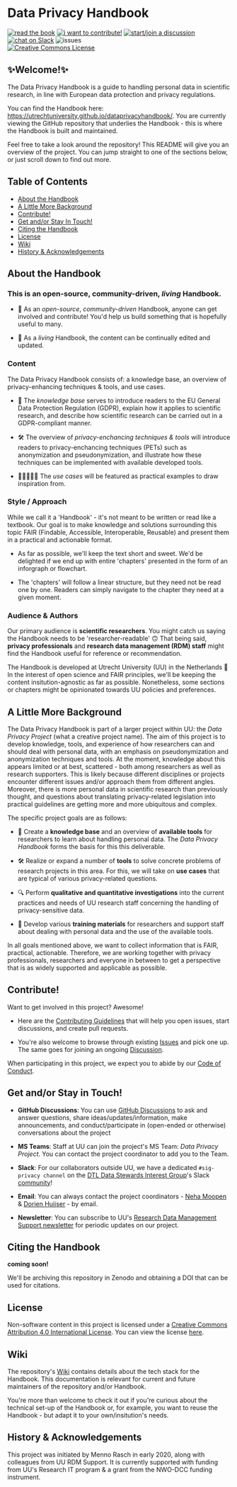 # Data Privacy Handbook

[![read the book](https://img.shields.io/badge/read-the%20book-yellow)](https://utrechtuniversity.github.io/dataprivacyhandbook/)
[![i want to contribute!](https://img.shields.io/badge/i%20want%20to-contribute!-brightgreen)](https://github.com/UtrechtUniversity/dataprivacyhandbook/blob/main/CONTRIBUTING.md)
[![start/join a discussion](https://img.shields.io/badge/start%2Fjoin%20a-GitHub%20Discussion-blue)](https://github.com/UtrechtUniversity/dataprivacyhandbook/discussions)
[![chat on Slack](https://img.shields.io/badge/chat%20on-Slack-blueviolet)](https://join.slack.com/t/dtl-dsig/shared_invite/zt-krwq991u-6PczI7~fxokJuLOpnI3u0A)
![issues](https://img.shields.io/github/issues/utrechtuniversity/dataprivacyhandbook?color=red)  
<a rel="license" href="http://creativecommons.org/licenses/by/4.0/"><img alt="Creative Commons License" style="border-width:0" src="https://i.creativecommons.org/l/by/4.0/80x15.png" /></a>

## ✨Welcome!✨

The Data Privacy Handbook is a guide to handling personal data in scientific research, in line with European data protection and privacy regulations.  

You can find the Handbook here: https://utrechtuniversity.github.io/dataprivacyhandbook/. You are currently viewing the GitHub repository that underlies the Handbook - this is where the Handbook is built and maintained. 

Feel free to take a look around the repository! This README will give you an overview of the project. You can jump straight to one of the sections below, or just scroll down to find out more.

## Table of Contents

- [About the Handbook](https://github.com/UtrechtUniversity/dataprivacyhandbook/blob/main/README.md#about-the-handbook)
- [A Little More Background](https://github.com/UtrechtUniversity/dataprivacyhandbook/blob/main/README.md#a-little-more-background)
- [Contribute!](https://github.com/UtrechtUniversity/dataprivacyhandbook/blob/main/README.md#contribute!)
- [Get and/or Stay In Touch!](https://github.com/UtrechtUniversity/dataprivacyhandbook/blob/main/README.md)
- [Citing the Handbook](https://github.com/UtrechtUniversity/dataprivacyhandbook/blob/main/README.md#citing-the-handbook)
- [License](https://github.com/UtrechtUniversity/dataprivacyhandbook/blob/main/README.md#license)
- [Wiki](https://github.com/UtrechtUniversity/dataprivacyhandbook/blob/main/README.md#wiki) 
- [History & Acknowledgements](https://github.com/UtrechtUniversity/dataprivacyhandbook/blob/main/README.md)

## About the Handbook

### This is an open-source, community-driven, _living_ Handbook.  

- 🤝 As an _open-source_, _community-driven_ Handbook, anyone can get involved and contribute! You'd help us build something that is hopefully useful to many.  

- 🌱 As a _living_ Handbook, the content can be continually edited and updated. 

### Content

The Data Privacy Handbook consists of: a knowledge base, an overview of privacy-enhancing techniques & tools, and use cases.  

- 🧠 The _knowledge base_ serves to introduce readers to the EU General Data Protection Regulation (GDPR), explain how it applies to scientific research, and describe how scientific research can be carried out in a GDPR-compliant manner.
  
- 🛠️ The overview of _privacy-enchancing techniques & tools_ will introduce readers to privacy-enchancing techniques (PETs) such as anonymization and pseudonymization, and illustrate how these techniques can be implemented with available developed tools.
  
- 👨🏽‍🤝‍👨🏻 The _use cases_ will be featured as practical examples to draw inspiration from. 

### Style / Approach

While we call it a 'Handbook' - it's not meant to be written or read like a textbook. Our goal is to make knowledge and solutions surrounding this topic FAIR (Findable, Accessible, Interoperable, Reusable) and present them in a practical and actionable format. 

- As far as possible, we'll keep the text short and sweet. We'd be delighted if we end up with entire 'chapters' presented in the form of an inforgraph or flowchart.

- The 'chapters' will follow a linear structure, but they need not be read one by one. Readers can simply navigate to the chapter they need at a given moment.   

### Audience & Authors

Our primary audience is **scientific researchers**. You might catch us saying the Handbook needs to be 'researcher-readable' 🙃
That being said, **privacy professionals** and **research data management (RDM) staff** might find the Handbook useful for reference or recommendation.

The Handbook is developed at Utrecht University (UU) in the Netherlands 🌷  
In the interest of open science and FAIR principles, we'll be keeping the content insitution-agnostic as far as possible. Nonetheless, some sections or chapters might be opinionated towards UU policies and preferences.  

## A Little More Background

The Data Privacy Handbook is part of a larger project within UU: the _Data Privacy Project_ (what a creative project name). The aim of this project is to develop knowledge, tools, and experience of how researchers can and should deal with personal data, with an emphasis on pseudonymization and anonymization techniques and tools. At the moment, knowledge about this appears limited or at best, scattered - both among researchers as well as research supporters. This is likely because different disciplines or projects encounter different issues and/or approach them from different angles. Moreover, there is more personal data in scientific research than previously thought, and questions about translating privacy-related legislation into practical guidelines are getting more and more ubiquitous and complex. 

The specific project goals are as follows:  

- 🧠 Create a **knowledge base** and an overview of **available tools** for researchers to learn about handling personal data. The _Data Privacy Handbook_ forms the basis for this this deliverable.  

- 🛠️ Realize or expand a number of **tools** to solve concrete problems of research projects in this area. For this, we will take on **use cases** that are typical of various privacy-related questions.

- 🔍 Perform **qualitative and quantitative investigations** into the current practices and needs of UU research staff concerning the handling of privacy-sensitive data.

- 💪 Develop various **training materials** for researchers and support staff about dealing with personal data and the use of the available tools.  

In all goals mentioned above, we want to collect information that is FAIR, practical, actionable. Therefore, we are working together with privacy professionals, researchers and everyone in between to get a perspective that is as widely supported and applicable as possible.

## Contribute!

Want to get involved in this project? Awesome!

- Here are the [Contributing Guidelines](https://github.com/UtrechtUniversity/dataprivacyhandbook/blob/main/CONTRIBUTING.md) that will help you open issues, start discussions, and create pull requests.

- You're also welcome to browse through existing [Issues](https://github.com/UtrechtUniversity/dataprivacyhandbook/issues) and pick one up. The same goes for joining an ongoing [Discussion](https://github.com/UtrechtUniversity/dataprivacyhandbook/discussions).

When participating in this project, we expect you to abide by our [Code of Conduct](https://github.com/UtrechtUniversity/dataprivacyhandbook/blob/main/CODE_OF_CONDUCT.md).

## Get and/or Stay in Touch!

- **GitHub Discussions**: You can use [GitHub Discussions](https://github.com/UtrechtUniversity/dataprivacyhandbook/discussions) to ask and answer questions, share ideas/updates/information, make announcements, and conduct/participate in (open-ended or otherwise) conversations about the project

- **MS Teams**: Staff at UU can join the project's MS Team: _Data Privacy Project_. You can contact the project coordinator to add you to the Team.

- **Slack**: For our collaborators outside UU, we have a dedicated `#sig-privacy channel` on the [DTL Data Stewards Interest Group](https://www.dtls.nl/community/interest-groups/data-stewards-interest-group/)'s Slack [community](https://join.slack.com/t/dtl-dsig/shared_invite/zt-krwq991u-6PczI7~fxokJuLOpnI3u0A)!

- **Email**: You can always contact the project coordinators - [Neha Moopen](https://www.uu.nl/medewerkers/NMoopen) & [Dorien Huijser](https://www.uu.nl/medewerkers/DCHuijser) - by email.

- **Newsletter**: You can subscribe to UU's [Research Data Management Support newsletter](https://mailings.uu.nl/hp/gKQRpokhPxN6bw8NlPTr8g/subscribe_newsletter_research_data_management_support) for periodic updates on our project.

## Citing the Handbook

**coming soon!**

We'll be archiving this repository in Zenodo and obtaining a DOI that can be used for citations.

## License 

Non-software content in this project is licensed under a [Creative Commons Attribution 4.0 International License](https://creativecommons.org/licenses/by/4.0/). You can view the license [here](https://github.com/UtrechtUniversity/dataprivacyhandbook/blob/main/LICENSE.md).

## Wiki

The repository's [Wiki](https://github.com/UtrechtUniversity/dataprivacyhandbook/wiki) contains details about the tech stack for the Handbook. This documentation is relevant for current and future maintainers of the repository and/or Handbook.  

You're more than welcome to check it out if you're curious about the technical set-up of the Handbook or, for example, you want to reuse the Handbook - but adapt it to your own/insitution's needs. 

## History & Acknowledgements

This project was initiated by Menno Rasch in early 2020, along with colleagues from UU RDM Support. It is currently supported with funding from UU's Research IT program & a grant from the NWO-DCC funding instrument.
